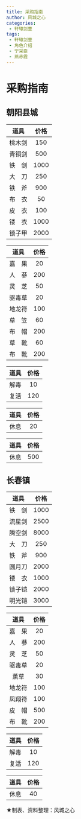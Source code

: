 ```yaml
---
title: 采购指南
author: 风城之心
categories:
 - 轩辕剑壹
tags:
 - 轩辕剑壹
 - 角色介绍
 - 宁采臣
 - 燕赤霞
---
```


# 采购指南

## 朝阳县城
<a-tabs default-active-key="1">
<a-tab-pane key="1" title="▲武器店">

|道具 |价格|
|:--: |:--:|
|桃木剑|150|
|青铜剑|500|	
|铁　剑|1000|	
|大　刀|250|	
|铁　斧|900|	
|布　衣|50|	
|皮　衣|100|
|镂　衣|1000|
|锁子甲|2000|

</a-tab-pane>
<a-tab-pane key="2" title="▲道具店">

|道具 |价格|
|:--: |:--:|
|嘉　果|	20	|
|人　蔘|	200	|
|灵　芝|	50|
|驱毒草|	20|
|地龙符|	100|
|草　笠|	60|
|布　帽|	200|
|草　靴|	60|
|布　靴|	200|

</a-tab-pane>
<a-tab-pane key="3" title="▲药店">

|道具 |价格|
|:--: |:--:|
|解毒|10|
|复活|120|

</a-tab-pane>
<a-tab-pane key="4" title="▲客栈">

|道具 |价格|
|:--: |:--:|
|休息|20|

</a-tab-pane>
<a-tab-pane key="5" title="▲怡春院">

|道具 |价格|
|:--: |:--:|
|休息|500|

</a-tab-pane>
</a-tabs>



## 长春镇
<a-tabs default-active-key="1">
<a-tab-pane key="1" title="▲武器店">

|道具 |价格|
|:--: |:--:|
|铁　剑	|1000|
|流星剑	|2500|
|腾空剑	|8000|
|大　刀	|250|
|铁　斧	|900|
|圆月刀	|2000|
|镂　衣	|1000|
|锁子铠	|2000|
|明光铠	|3000|

</a-tab-pane>
<a-tab-pane key="2" title="▲道具店">

|道具 |价格|
|:--: |:--:|
|嘉　果|	20	|
|人　蔘|	200	|
|灵　芝|	50|
|驱毒草|	20|
|薰草|	30|
|地龙符|	100|
|凤翔符|	100|
|皮　帽|	500|
|布　靴|	200|

</a-tab-pane>
<a-tab-pane key="3" title="▲药店">

|道具 |价格|
|:--: |:--:|
|解毒|10|
|复活|120|

</a-tab-pane>
<a-tab-pane key="4" title="▲客栈">

|道具 |价格|
|:--: |:--:|
|休息|40|

</a-tab-pane>
</a-tabs>

★制表、资料整理：风城之心

<style scoped>
  .vp-doc td {
    border: 1px solid var(--vp-c-divider); 
    padding: 10px 15px;
}

  .vp-doc th {
    border: 1px solid var(--vp-c-divider); 
    padding: 10px 15px;
    height:30px;
}
</style>
